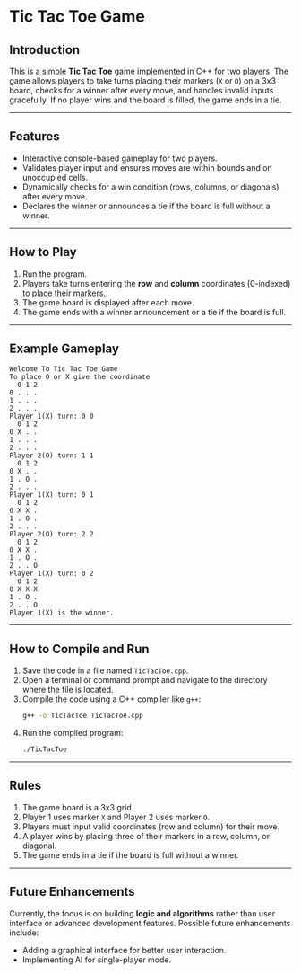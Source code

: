 
# Tic Tac Toe Game

## Introduction  
This is a simple **Tic Tac Toe** game implemented in C++ for two players. The game allows players to take turns placing their markers (`X` or `O`) on a 3x3 board, checks for a winner after every move, and handles invalid inputs gracefully. If no player wins and the board is filled, the game ends in a tie.

---

## Features  
- Interactive console-based gameplay for two players.  
- Validates player input and ensures moves are within bounds and on unoccupied cells.  
- Dynamically checks for a win condition (rows, columns, or diagonals) after every move.  
- Declares the winner or announces a tie if the board is full without a winner.

---

## How to Play  
1. Run the program.  
2. Players take turns entering the **row** and **column** coordinates (0-indexed) to place their markers.  
3. The game board is displayed after each move.  
4. The game ends with a winner announcement or a tie if the board is full.

---

## Example Gameplay  
```plaintext
Welcome To Tic Tac Toe Game
To place O or X give the coordinate
  0 1 2 
0 . . . 
1 . . . 
2 . . . 
Player 1(X) turn: 0 0
  0 1 2 
0 X . . 
1 . . . 
2 . . . 
Player 2(O) turn: 1 1
  0 1 2 
0 X . . 
1 . O . 
2 . . . 
Player 1(X) turn: 0 1
  0 1 2 
0 X X . 
1 . O . 
2 . . . 
Player 2(O) turn: 2 2
  0 1 2 
0 X X . 
1 . O . 
2 . . O 
Player 1(X) turn: 0 2
  0 1 2 
0 X X X 
1 . O . 
2 . . O 
Player 1(X) is the winner.
```

---

## How to Compile and Run  
1. Save the code in a file named `TicTacToe.cpp`.  
2. Open a terminal or command prompt and navigate to the directory where the file is located.  
3. Compile the code using a C++ compiler like `g++`:  
   ```bash
   g++ -o TicTacToe TicTacToe.cpp
   ```
4. Run the compiled program:  
   ```bash
   ./TicTacToe
   ```

---

## Rules  
1. The game board is a 3x3 grid.  
2. Player 1 uses marker `X` and Player 2 uses marker `O`.  
3. Players must input valid coordinates (row and column) for their move.  
4. A player wins by placing three of their markers in a row, column, or diagonal.  
5. The game ends in a tie if the board is full without a winner.

---

## Future Enhancements  
Currently, the focus is on building **logic and algorithms** rather than user interface or advanced development features. Possible future enhancements include:  
- Adding a graphical interface for better user interaction.  
- Implementing AI for single-player mode.  
